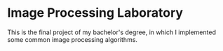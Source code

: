 # Image Processing Laboratory
This is the final project of my bachelor's degree, in which I implemented some common image processing algorithms.

